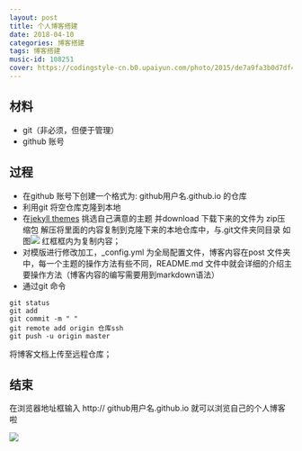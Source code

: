 ```yaml
---
layout: post
title: 个人博客搭建
date: 2018-04-10
categories: 博客搭建
tags: 博客搭建
music-id: 108251
cover: https://codingstyle-cn.b0.upaiyun.com/photo/2015/de7a9fa3b0d7df4f3bb2c6143ebcdbd0.png
---
```


## 材料
* git（非必须，但便于管理）
* github 账号

## 过程
* 在github 账号下创建一个格式为: github用户名.github.io 的仓库
* 利用git 将空仓库克隆到本地
* 在[jekyll themes](http://jekyllthemes.org/)  挑选自己满意的主题 并download
下载下来的文件为 zip压缩包
解压将里面的内容复制到克隆下来的本地仓库中，与.git文件夹同目录
如图![](https://upload-images.jianshu.io/upload_images/8980525-e2e65ee052baf4e5.png?imageMogr2/auto-orient/strip%7CimageView2/2/w/1240)
红框框内为复制内容；
* 对模版进行修改加工，_config.yml 为全局配置文件，博客内容在post 文件夹中，每一个主题的操作方法有些不同，README.md 文件中就会详细的介绍主要操作方法（博客内容的编写需要用到markdown语法）
* 通过git 命令
```
git status 
git add
git commit -m " "
git remote add origin 仓库ssh
git push -u origin master
```
将博客文档上传至远程仓库；

## 结束
在浏览器地址框输入 http:// github用户名.github.io 就可以浏览自己的个人博客啦

![](https://upload-images.jianshu.io/upload_images/8980525-c386aa041ddf2b76.jpg?imageMogr2/auto-orient/strip%7CimageView2/2/w/1240)
